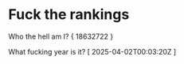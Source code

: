 # Fuck the rankings

Who the hell am I?
{ 18632722 }

What fucking year is it?
[ 2025-04-02T00:03:20Z ]
